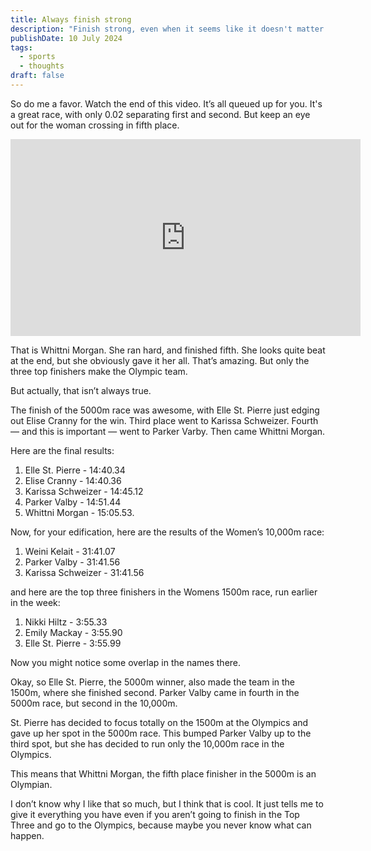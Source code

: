 ```yaml
---
title: Always finish strong
description: "Finish strong, even when it seems like it doesn't matter."
publishDate: 10 July 2024
tags:
  - sports
  - thoughts
draft: false
---
```


So do me a favor. Watch the end of this video. It’s all queued up for you.  It's a great race, with only 0.02 separating first and second.  But keep an eye out for the woman crossing in fifth place.

<iframe width="560" height="315" src="https://www.youtube.com/embed/YDqVSo54fQc?si=VSxQQvGZjsu9qb-o&amp;start=137" title="YouTube video player" frameborder="0" allow="accelerometer; autoplay; clipboard-write; encrypted-media; gyroscope; picture-in-picture; web-share" referrerpolicy="strict-origin-when-cross-origin" allowfullscreen></iframe>

That is Whittni Morgan.  She ran hard, and finished fifth.  She looks quite beat at the end, but she obviously gave it her all. That’s amazing. But only the three top finishers make the Olympic team.

But actually, that isn’t always true.

The finish of the 5000m race was awesome, with Elle St. Pierre just edging out Elise Cranny for the win.  Third place went to Karissa Schweizer.  Fourth — and this is important — went to Parker Varby. Then came Whittni Morgan.

Here are the final results:

1. Elle St. Pierre - 14:40.34
2. Elise Cranny - 14:40.36
3. Karissa Schweizer - 14:45.12
4. Parker Valby - 14:51.44
5. Whittni Morgan - 15:05.53.

Now, for your edification, here are the results of the Women’s 10,000m race:

1. Weini Kelait - 31:41.07
2. Parker Valby - 31:41.56
3. Karissa Schweizer - 31:41.56

and here are the top three finishers in the Womens 1500m race, run earlier in the week:

1. Nikki Hiltz - 3:55.33
2. Emily Mackay	- 3:55.90
3. Elle St. Pierre - 3:55.99

Now you might notice some overlap in the names there.

Okay, so Elle St. Pierre, the 5000m winner, also made the team in the 1500m, where she finished second.  Parker Valby came in fourth in the 5000m race, but second in the 10,000m.

St. Pierre has decided to focus totally on the 1500m at the Olympics and gave up her spot in the 5000m race.  This bumped Parker Valby up to the third spot, but she has decided to run only the 10,000m race in the Olympics.

This means that Whittni Morgan, the fifth place finisher in the 5000m is an Olympian.

I don’t know why I like that so much, but I think that is cool.  It just tells me to give it everything you have even if you aren’t going to finish in the Top Three and go to the Olympics, because maybe you never know what can happen.

